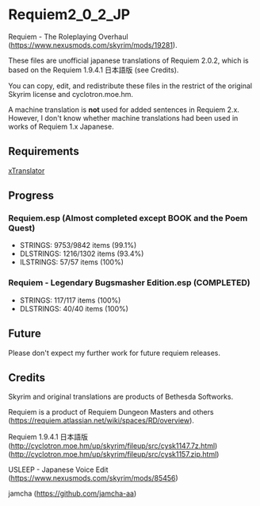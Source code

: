 # Requiem2_0_2_JP

Requiem - The Roleplaying Overhaul (https://www.nexusmods.com/skyrim/mods/19281).

These files are unofficial japanese translations of Requiem 2.0.2, which is based on the Requiem 1.9.4.1 日本語版 (see Credits). 

You can copy, edit, and redistribute these files in the restrict of the original Skyrim license and cyclotron.moe.hm.

A machine translation is **not** used for added sentences in Requiem 2.x. However, I don't know whether machine translations had been used in  works of Requiem 1.x Japanese.

## Requirements
[xTranslator](https://www.nexusmods.com/skyrimspecialedition/mods/134)

## Progress

### Requiem.esp (Almost completed except BOOK and the Poem Quest)
- STRINGS: 9753/9842 items (99.1%)
- DLSTRINGS: 1216/1302 items (93.4%)
- ILSTRINGS: 57/57 items (100%)

### Requiem - Legendary Bugsmasher Edition.esp (COMPLETED)
- STRINGS: 117/117 items (100%)
- DLSTRINGS: 40/40 items (100%)

## Future

Please don't expect my further work for future requiem releases.

## Credits

Skyrim and original translations are products of Bethesda Softworks.

Requiem is a product of Requiem Dungeon Masters and others (https://requiem.atlassian.net/wiki/spaces/RD/overview).

Requiem 1.9.4.1 日本語版 (http://cyclotron.moe.hm/up/skyrim/fileup/src/cysk1147.7z.html) (http://cyclotron.moe.hm/up/skyrim/fileup/src/cysk1157.zip.html)

USLEEP - Japanese Voice Edit (https://www.nexusmods.com/skyrim/mods/85456)

jamcha (https://github.com/jamcha-aa)
